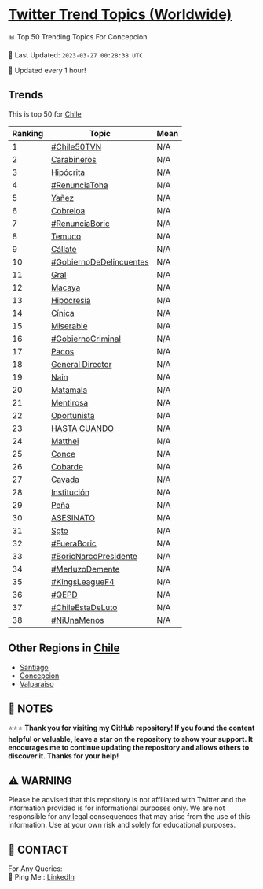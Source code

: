 [Twitter Trend Topics (Worldwide)](https://github.com/ErcinDedeoglu/Twitter-Trend-Topics)
==========


📊 Top 50 Trending Topics For Concepcion

📆 Last Updated: `2023-03-27 00:28:38 UTC`

🔧 Updated every 1 hour!


## Trends

This is top 50 for [Chile](</Chile>)

| Ranking | Topic | Mean |
| ------- | ------------ | ------------ |
| 1 | [#Chile50TVN](http://twitter.com/search?q=%23Chile50TVN) | N/A |
| 2 | [Carabineros](http://twitter.com/search?q=Carabineros) | N/A |
| 3 | [Hipócrita](http://twitter.com/search?q=Hip%c3%b3crita) | N/A |
| 4 | [#RenunciaToha](http://twitter.com/search?q=%23RenunciaToha) | N/A |
| 5 | [Yañez](http://twitter.com/search?q=Ya%c3%b1ez) | N/A |
| 6 | [Cobreloa](http://twitter.com/search?q=Cobreloa) | N/A |
| 7 | [#RenunciaBoric](http://twitter.com/search?q=%23RenunciaBoric) | N/A |
| 8 | [Temuco](http://twitter.com/search?q=Temuco) | N/A |
| 9 | [Cállate](http://twitter.com/search?q=C%c3%a1llate) | N/A |
| 10 | [#GobiernoDeDelincuentes](http://twitter.com/search?q=%23GobiernoDeDelincuentes) | N/A |
| 11 | [Gral](http://twitter.com/search?q=Gral) | N/A |
| 12 | [Macaya](http://twitter.com/search?q=Macaya) | N/A |
| 13 | [Hipocresía](http://twitter.com/search?q=Hipocres%c3%ada) | N/A |
| 14 | [Cínica](http://twitter.com/search?q=C%c3%adnica) | N/A |
| 15 | [Miserable](http://twitter.com/search?q=Miserable) | N/A |
| 16 | [#GobiernoCriminal](http://twitter.com/search?q=%23GobiernoCriminal) | N/A |
| 17 | [Pacos](http://twitter.com/search?q=Pacos) | N/A |
| 18 | [General Director](http://twitter.com/search?q=General+Director) | N/A |
| 19 | [Nain](http://twitter.com/search?q=Nain) | N/A |
| 20 | [Matamala](http://twitter.com/search?q=Matamala) | N/A |
| 21 | [Mentirosa](http://twitter.com/search?q=Mentirosa) | N/A |
| 22 | [Oportunista](http://twitter.com/search?q=Oportunista) | N/A |
| 23 | [HASTA CUANDO](http://twitter.com/search?q=HASTA+CUANDO) | N/A |
| 24 | [Matthei](http://twitter.com/search?q=Matthei) | N/A |
| 25 | [Conce](http://twitter.com/search?q=Conce) | N/A |
| 26 | [Cobarde](http://twitter.com/search?q=Cobarde) | N/A |
| 27 | [Cavada](http://twitter.com/search?q=Cavada) | N/A |
| 28 | [Institución](http://twitter.com/search?q=Instituci%c3%b3n) | N/A |
| 29 | [Peña](http://twitter.com/search?q=Pe%c3%b1a) | N/A |
| 30 | [ASESINATO](http://twitter.com/search?q=ASESINATO) | N/A |
| 31 | [Sgto](http://twitter.com/search?q=Sgto) | N/A |
| 32 | [#FueraBoric](http://twitter.com/search?q=%23FueraBoric) | N/A |
| 33 | [#BoricNarcoPresidente](http://twitter.com/search?q=%23BoricNarcoPresidente) | N/A |
| 34 | [#MerluzoDemente](http://twitter.com/search?q=%23MerluzoDemente) | N/A |
| 35 | [#KingsLeagueF4](http://twitter.com/search?q=%23KingsLeagueF4) | N/A |
| 36 | [#QEPD](http://twitter.com/search?q=%23QEPD) | N/A |
| 37 | [#ChileEstaDeLuto](http://twitter.com/search?q=%23ChileEstaDeLuto) | N/A |
| 38 | [#NiUnaMenos](http://twitter.com/search?q=%23NiUnaMenos) | N/A |



## Other Regions in [Chile](</Chile>)

* [Santiago](</Chile/Santiago.md>)
* [Concepcion](</Chile/Concepcion.md>)
* [Valparaiso](</Chile/Valparaiso.md>)



## 📝 NOTES

⭐⭐⭐ **Thank you for visiting my GitHub repository! If you found the content helpful or valuable, leave a star on the repository to show your support. It encourages me to continue updating the repository and allows others to discover it. Thanks for your help!**


## ⚠️ WARNING

Please be advised that this repository is not affiliated with Twitter and the information provided is for informational purposes only. We are not responsible for any legal consequences that may arise from the use of this information. Use at your own risk and solely for educational purposes.


## 📨 CONTACT

 For Any Queries:  
            🏓 Ping Me : [LinkedIn](https://www.linkedin.com/in/ercindedeoglu/)
